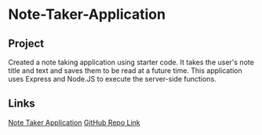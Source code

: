 
# Note-Taker-Application

## Project

Created a note taking application using starter code. It takes the user's note title and text and saves them to be read at a future time. This application uses Express and Node.JS to execute the server-side functions.

## Links

<a href="https://note-taker-app-palmer.herokuapp.com/">Note Taker Application</a>
<a href="https://github.com/palmersola/Note-Taker">GitHub Repo Link</a>
